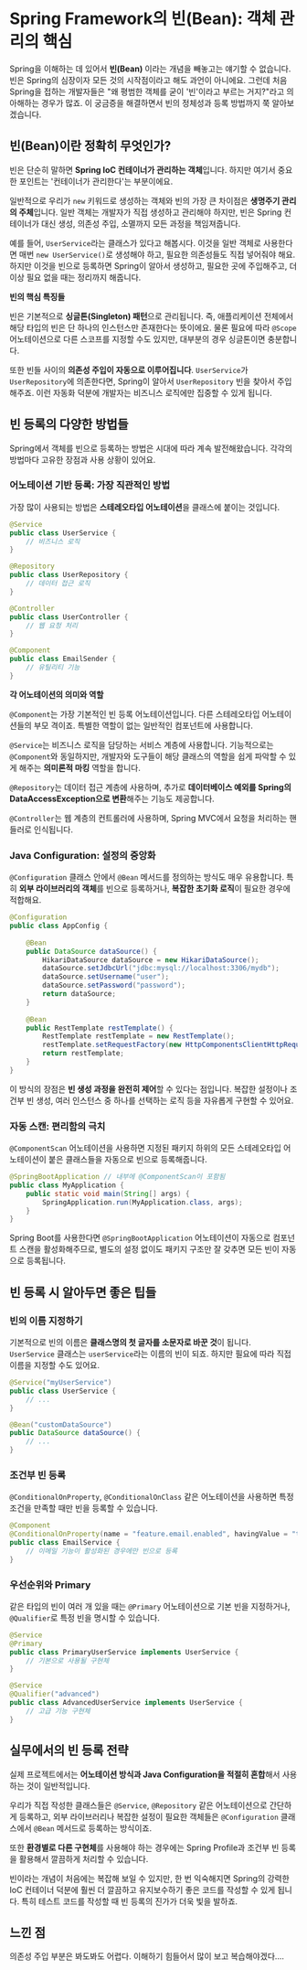 
# Spring Framework의 빈(Bean): 객체 관리의 핵심

Spring을 이해하는 데 있어서 **빈(Bean)** 이라는 개념을 빼놓고는 얘기할 수 없습니다. 빈은 Spring의 심장이자 모든 것의 시작점이라고 해도 과언이 아니에요. 그런데 처음 Spring을 접하는 개발자들은 "왜 평범한 객체를 굳이 '빈'이라고 부르는 거지?"라고 의아해하는 경우가 많죠. 이 궁금증을 해결하면서 빈의 정체성과 등록 방법까지 쭉 알아보겠습니다.

## 빈(Bean)이란 정확히 무엇인가?

빈은 단순히 말하면 **Spring IoC 컨테이너가 관리하는 객체**입니다. 하지만 여기서 중요한 포인트는 '컨테이너가 관리한다'는 부분이에요.

일반적으로 우리가 `new` 키워드로 생성하는 객체와 빈의 가장 큰 차이점은 **생명주기 관리의 주체**입니다. 일반 객체는 개발자가 직접 생성하고 관리해야 하지만, 빈은 Spring 컨테이너가 대신 생성, 의존성 주입, 소멸까지 모든 과정을 책임져줍니다.

예를 들어, `UserService`라는 클래스가 있다고 해봅시다. 이것을 일반 객체로 사용한다면 매번 `new UserService()`로 생성해야 하고, 필요한 의존성들도 직접 넣어줘야 해요. 하지만 이것을 빈으로 등록하면 Spring이 알아서 생성하고, 필요한 곳에 주입해주고, 더 이상 필요 없을 때는 정리까지 해줍니다.

**빈의 핵심 특징들**

빈은 기본적으로 **싱글톤(Singleton) 패턴**으로 관리됩니다. 즉, 애플리케이션 전체에서 해당 타입의 빈은 단 하나의 인스턴스만 존재한다는 뜻이에요. 물론 필요에 따라 `@Scope` 어노테이션으로 다른 스코프를 지정할 수도 있지만, 대부분의 경우 싱글톤이면 충분합니다.

또한 빈들 사이의 **의존성 주입이 자동으로 이루어집니다**. `UserService`가 `UserRepository`에 의존한다면, Spring이 알아서 `UserRepository` 빈을 찾아서 주입해주죠. 이런 자동화 덕분에 개발자는 비즈니스 로직에만 집중할 수 있게 됩니다.

## 빈 등록의 다양한 방법들

Spring에서 객체를 빈으로 등록하는 방법은 시대에 따라 계속 발전해왔습니다. 각각의 방법마다 고유한 장점과 사용 상황이 있어요.

### 어노테이션 기반 등록: 가장 직관적인 방법

가장 많이 사용되는 방법은 **스테레오타입 어노테이션**을 클래스에 붙이는 것입니다.

```java
@Service
public class UserService {
    // 비즈니스 로직
}

@Repository
public class UserRepository {
    // 데이터 접근 로직
}

@Controller
public class UserController {
    // 웹 요청 처리
}

@Component
public class EmailSender {
    // 유틸리티 기능
}
```

**각 어노테이션의 의미와 역할**

`@Component`는 가장 기본적인 빈 등록 어노테이션입니다. 다른 스테레오타입 어노테이션들의 부모 격이죠. 특별한 역할이 없는 일반적인 컴포넌트에 사용합니다.

`@Service`는 비즈니스 로직을 담당하는 서비스 계층에 사용합니다. 기능적으로는 `@Component`와 동일하지만, 개발자와 도구들이 해당 클래스의 역할을 쉽게 파악할 수 있게 해주는 **의미론적 마킹** 역할을 합니다.

`@Repository`는 데이터 접근 계층에 사용하며, 추가로 **데이터베이스 예외를 Spring의 DataAccessException으로 변환**해주는 기능도 제공합니다.

`@Controller`는 웹 계층의 컨트롤러에 사용하며, Spring MVC에서 요청을 처리하는 핸들러로 인식됩니다.

### Java Configuration: 설정의 중앙화

`@Configuration` 클래스 안에서 `@Bean` 메서드를 정의하는 방식도 매우 유용합니다. 특히 **외부 라이브러리의 객체**를 빈으로 등록하거나, **복잡한 초기화 로직**이 필요한 경우에 적합해요.

```java
@Configuration
public class AppConfig {
    
    @Bean
    public DataSource dataSource() {
        HikariDataSource dataSource = new HikariDataSource();
        dataSource.setJdbcUrl("jdbc:mysql://localhost:3306/mydb");
        dataSource.setUsername("user");
        dataSource.setPassword("password");
        return dataSource;
    }
    
    @Bean
    public RestTemplate restTemplate() {
        RestTemplate restTemplate = new RestTemplate();
        restTemplate.setRequestFactory(new HttpComponentsClientHttpRequestFactory());
        return restTemplate;
    }
}
```

이 방식의 장점은 **빈 생성 과정을 완전히 제어**할 수 있다는 점입니다. 복잡한 설정이나 조건부 빈 생성, 여러 인스턴스 중 하나를 선택하는 로직 등을 자유롭게 구현할 수 있어요.

### 자동 스캔: 편리함의 극치

`@ComponentScan` 어노테이션을 사용하면 지정된 패키지 하위의 모든 스테레오타입 어노테이션이 붙은 클래스들을 자동으로 빈으로 등록해줍니다.

```java
@SpringBootApplication // 내부에 @ComponentScan이 포함됨
public class MyApplication {
    public static void main(String[] args) {
        SpringApplication.run(MyApplication.class, args);
    }
}
```

Spring Boot를 사용한다면 `@SpringBootApplication` 어노테이션이 자동으로 컴포넌트 스캔을 활성화해주므로, 별도의 설정 없이도 패키지 구조만 잘 갖추면 모든 빈이 자동으로 등록됩니다.

## 빈 등록 시 알아두면 좋은 팁들

### 빈의 이름 지정하기

기본적으로 빈의 이름은 **클래스명의 첫 글자를 소문자로 바꾼 것**이 됩니다. `UserService` 클래스는 `userService`라는 이름의 빈이 되죠. 하지만 필요에 따라 직접 이름을 지정할 수도 있어요.

```java
@Service("myUserService")
public class UserService {
    // ...
}

@Bean("customDataSource")
public DataSource dataSource() {
    // ...
}
```


### 조건부 빈 등록

`@ConditionalOnProperty`, `@ConditionalOnClass` 같은 어노테이션을 사용하면 특정 조건을 만족할 때만 빈을 등록할 수 있습니다.

```java
@Component
@ConditionalOnProperty(name = "feature.email.enabled", havingValue = "true")
public class EmailService {
    // 이메일 기능이 활성화된 경우에만 빈으로 등록
}
```


### 우선순위와 Primary

같은 타입의 빈이 여러 개 있을 때는 `@Primary` 어노테이션으로 기본 빈을 지정하거나, `@Qualifier`로 특정 빈을 명시할 수 있습니다.

```java
@Service
@Primary
public class PrimaryUserService implements UserService {
    // 기본으로 사용될 구현체
}

@Service
@Qualifier("advanced")
public class AdvancedUserService implements UserService {
    // 고급 기능 구현체
}
```


## 실무에서의 빈 등록 전략

실제 프로젝트에서는 **어노테이션 방식과 Java Configuration을 적절히 혼합**해서 사용하는 것이 일반적입니다.

우리가 직접 작성한 클래스들은 `@Service`, `@Repository` 같은 어노테이션으로 간단하게 등록하고, 외부 라이브러리나 복잡한 설정이 필요한 객체들은 `@Configuration` 클래스에서 `@Bean` 메서드로 등록하는 방식이죠.

또한 **환경별로 다른 구현체**를 사용해야 하는 경우에는 Spring Profile과 조건부 빈 등록을 활용해서 깔끔하게 처리할 수 있습니다.

빈이라는 개념이 처음에는 복잡해 보일 수 있지만, 한 번 익숙해지면 Spring의 강력한 IoC 컨테이너 덕분에 훨씬 더 깔끔하고 유지보수하기 좋은 코드를 작성할 수 있게 됩니다. 특히 테스트 코드를 작성할 때 빈 등록의 진가가 더욱 빛을 발하죠.

## 느낀 점
의존성 주입 부분은 봐도봐도 어렵다. 이해하기 힘들어서 많이 보고 복습해야겠다....